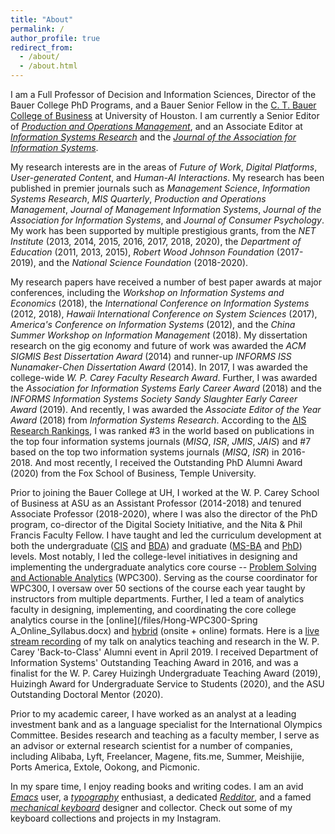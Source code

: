 ```yaml
---
title: "About"
permalink: /
author_profile: true
redirect_from: 
  - /about/
  - /about.html
---
```


I am a Full Professor of Decision and Information Sciences, Director of the Bauer College PhD Programs, and a Bauer Senior Fellow in the [C. T. Bauer College of Business](https://www.bauer.uh.edu/search/directory/profile.asp?firstname=Kevin&lastname=Hong) at University of Houston. I am currently a Senior Editor of [*Production and Operations Management*](http://www.poms.org/journal/departments/), and an Associate Editor at [*Information Systems Research*](https://pubsonline.informs.org/page/isre/editorial-board) and the [*Journal of the Association for Information Systems*](https://aisel.aisnet.org/jais/editorialboard.html).

My research interests are in the areas of *Future of Work*, *Digital Platforms*, *User-generated Content*, and *Human-AI Interactions*. My research has been published in premier journals such as *Management Science*, *Information Systems Research*, *MIS Quarterly*, *Production and Operations Management*, *Journal of Management Information Systems*, *Journal of the Association for Information Systems*, and *Journal of Consumer Psychology*. My work has been supported by multiple prestigious grants, from the *NET Institute* (2013, 2014, 2015, 2016, 2017, 2018, 2020), the *Department of Education* (2011, 2013, 2015), *Robert Wood Johnson Foundation* (2017-2019), and the *National Science Foundation* (2018-2020).

My research papers have received a number of best paper awards at major conferences, including the *Workshop on Information Systems and Economics* (2018), the *International Conference on Information Systems* (2012, 2018), *Hawaii International Conference on System Sciences* (2017), *America's Conference on Information Systems* (2012), and the *China Summer Workshop on Information Management* (2018). My dissertation research on the gig economy and future of work was awarded the *ACM SIGMIS Best Dissertation Award* (2014) and runner-up *INFORMS ISS Nunamaker-Chen Dissertation Award* (2014). In 2017, I was awarded the college-wide *W. P. Carey Faculty Research Award*. Further, I was awarded the *Association for Information Systems Early Career Award* (2018) and the *INFORMS Information Systems Society Sandy Slaughter Early Career Award* (2019). And recently, I was awarded the *Associate Editor of the Year Award* (2018) from *Information Systems Research*. According to the [AIS Research Rankings](https://www.aisresearchrankings.org/rankings/), I was ranked #3 in the world based on publications in the top four information systems journals (*MISQ*, *ISR*, *JMIS*, *JAIS*) and #7 based on the top two information systems journals (*MISQ*, *ISR*) in 2016-2018. And most recently, I received the Outstanding PhD Alumni Award (2020) from the Fox School of Business, Temple University.

Prior to joining the Bauer College at UH, I worked at the W. P. Carey School of Business at ASU as an Assistant Professor (2014-2018) and tenured Associate Professor (2018-2020), where I was also the director of the PhD program, co-director of the Digital Society Initiative, and the Nita & Phil Francis Faculty Fellow. I have taught and led the curriculum development at both the undergraduate ([CIS](/files/CIS360_Hong.pdf) and [BDA](/files/CIS315_Hong.docx)) and graduate ([MS-BA](/files/MSBA_Applied_Projects_Syllabus.docx) and [PhD](/files/CIS791_Hong.doc)) levels. Most notably, I led the college-level initiatives in designing and implementing the undergraduate analytics core course -- [Problem Solving and Actionable Analytics](/files/WPC300_Syllabus_2020Spring_V04.docx) (WPC300). Serving as the course coordinator for WPC300, I oversaw over 50 sections of the course each year taught by instructors from multiple departments. Further, I led a team of analytics faculty in designing, implementing, and coordinating the core college analytics course in the [online](/files/Hong-WPC300-Spring A_Online_Syllabus.docx) and [hybrid](/files/WPC300_Schedule_2020Spring.docx) (onsite + online) formats. Here is a [live stream recording](https://player.theplatform.com/p/U8-EDC/dKzF6F2_w14a/select/media/dCsGzS1z_uCq?form=html) of my talk on analytics teaching and research in the W. P. Carey 'Back-to-Class' Alumni event in April 2019. I received Department of Information Systems' Outstanding Teaching Award in 2016, and was a finalist for the W. P. Carey Huizingh Undergraduate Teaching Award (2019), Huizingh Award for Undergraduate Service to Students (2020), and the ASU Outstanding Doctoral Mentor (2020).

Prior to my academic career, I have worked as an analyst at a leading investment bank and as a language specialist for the International Olympics Committee. Besides research and teaching as a faculty member, I serve as an advisor or external research scientist for a number of companies, including Alibaba, Lyft, Freelancer, Magene, fits.me, Summer, Meishijie, Ports America, Extole, Ookong, and Picmonic.

In my spare time, I enjoy reading books and writing codes. I am an avid [*Emacs*](https://www.spacemacs.org/) user, a [*typography*](https://fontsinuse.com/) enthusiast, a dedicated [*Redditor*](https://www.reddit.com/), and a famed [*mechanical keyboard*](https://www.reddit.com/r/MechanicalKeyboards/) designer and collector. Check out some of my keyboard collections and projects in my Instagram.

<!-- {% include image.html url="/images/gig1.jpg" caption="The gig economy is transforming how individuals work and how firms recruit." width=500 align="center" %} -->
